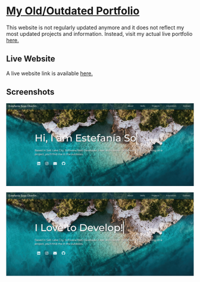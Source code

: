 # [My Old/Outdated Portfolio](https://estefania-sosa-portfolio.netlify.app/)

This website is not regularly updated anymore and it does not reflect my most updated projects and information. Instead, visit my actual live portfolio [here.](https://estefania-sosa.netlify.app/)

## Live Website

A live website link is available [here.](https://estefania-sosa-portfolio.netlify.app/)

## Screenshots

![App Screenshot](/src/components/images/old-portfolio-2-screenshot.png)

![App Screenshot](/src/components/images/old-portfolio-screenshot.png)
